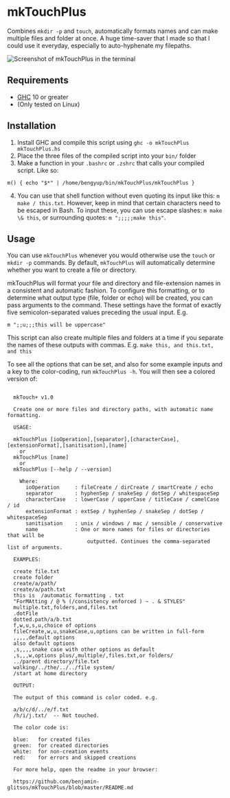 # mkTouchPlus

Combines `mkdir -p` and `touch`, automatically formats names and can make multiple files and folder at once. A huge time-saver that I made so that I could use it everyday, especially to auto-hyphenate my filepaths.

![Screenshot of mkTouchPlus in the terminal](https://github.com/benjamin-glitsos/mkTouchPlus/blob/master/mkTouchPlus-screenshot.jpg)

## Requirements

* [GHC](https://www.haskell.org/ghc/) 10 or greater
* (Only tested on Linux)

## Installation

1. Install GHC and compile this script using `ghc -o mkTouchPlus mkTouchPlus.hs`
2. Place the three files of the compiled script into your `bin/` folder
3. Make a function in your `.bashrc` or `.zshrc` that calls your compiled script. Like so:

```
m() { echo "$*" | /home/bengyup/bin/mkTouchPlus/mkTouchPlus }
```

4. You can use that shell function without even quoting its input like this: `m make / this.txt`. However, keep in mind that certain characters need to be escaped in Bash. To input these, you can use escape slashes: `m make \& this`, or surrounding quotes: `m ";;;;;make this"`.

## Usage

You can use `mkTouchPlus` whenever you would otherwise use the `touch` or `mkdir -p` commands. By default, `mkTouchPlus` will automatically determine whether you want to create a file or directory.

mkTouchPlus will format your file and directory and file-extension names in a consistent and automatic fashion. To configure this formatting, or to determine what output type (file, folder or echo) will be created, you can pass arguments to the command. These settings have the format of exactly five semicolon-separated values preceding the usual input. E.g.

`m ";;u;;;this will be uppercase"`

This script can also create multiple files and folders at a time if you separate the names of these outputs with commas. E.g. `make this, and this.txt, and this`

To see all the options that can be set, and also for some example inputs and a key to the color-coding, run `mkTouchPlus -h`. You will then see a colored version of:

```
  
  mkTouch+ v1.0

  Create one or more files and directory paths, with automatic name formatting.
  
  USAGE:

  mkTouchPlus [ioOperation],[separator],[characterCase],[extensionFormat],[sanitisation],[name]
    or
  mkTouchPlus [name]
    or
  mkTouchPlus [--help / --version]

    Where:
      ioOperation     : fileCreate / dirCreate / smartCreate / echo
      separator       : hyphenSep / snakeSep / dotSep / whitespaceSep
      characterCase   : lowerCase / upperCase / titleCase / camelCase / id
      extensionFormat : extSep / hyphenSep / snakeSep / dotSep / whitespaceSep
      sanitisation    : unix / windows / mac / sensible / conservative
      name            : One or more names for files or directories that will be
                          outputted. Continues the comma-separated list of arguments.

  EXAMPLES:

  create file.txt
  create folder
  create/a/path/
  create/a/path.txt
  this is  /automatic formatting . txt
  "ForMAtting / @ % (/consistency enforced ) ~ . & STYLES"
  multiple.txt,folders,and,files.txt
  .dotFile
  dotted.path/a/b.txt
  f,w,u,s,u,choice of options
  fileCreate,w,u,snakeCase,u,options can be written in full-form
  ,,,,,default options
  also default options
  ,s,,,,snake case with other options as default
  ,s,,,w,options plus/,multiple/,files.txt,or folders/
  ../parent directory/file.txt
  walking/../the/../../file system/
  /start at home directory
  
  OUTPUT:

  The output of this command is color coded. e.g.

  a/b/c/d/../e/f.txt
  /h/i/j.txt/  -- Not touched.
  
  The color code is:

  blue:   for created files
  green:  for created directories
  white:  for non-creation events
  red:    for errors and skipped creations
  
  For more help, open the readme in your browser:

  https://github.com/benjamin-glitsos/mkTouchPlus/blob/master/README.md

```
